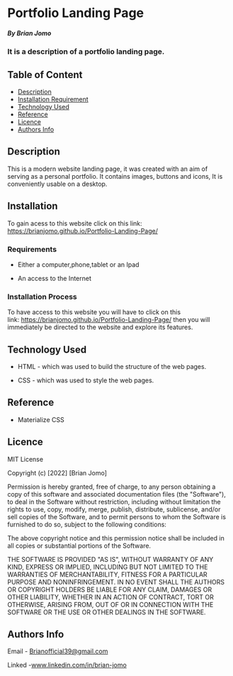 # Portfolio Landing Page

##### By Brian Jomo 

### It is a description of a portfolio landing page.

## Table of Content

+ [Description](#description)
+ [Installation Requirement](#Installation)
+ [Technology Used](#technology-used)
+ [Reference](#reference)
+ [Licence](#licence)
+ [Authors Info](#author-Info)

## Description

<p>This is a modern website landing page, it was created with an aim of serving as a personal portfolio. It contains images, buttons and icons, It is conveniently usable on a desktop. </p>


## Installation

To gain acess to this website click on this link: https://brianjomo.github.io/Portfolio-Landing-Page/

### Requirements

* Either a computer,phone,tablet or an Ipad

* An access to the Internet

### Installation Process

To have access to this website you will have to click on this link: https://brianjomo.github.io/Portfolio-Landing-Page/ then you will immediately be directed to the website and explore its features.

## Technology Used

* HTML - which was used to build the structure of the web pages.

* CSS - which was used to style the web pages.

## Reference

* Materialize CSS

## Licence

MIT License

Copyright (c) [2022] [Brian Jomo]

Permission is hereby granted, free of charge, to any person obtaining a copy
of this software and associated documentation files (the "Software"), to deal
in the Software without restriction, including without limitation the rights
to use, copy, modify, merge, publish, distribute, sublicense, and/or sell
copies of the Software, and to permit persons to whom the Software is
furnished to do so, subject to the following conditions:

The above copyright notice and this permission notice shall be included in all
copies or substantial portions of the Software.

THE SOFTWARE IS PROVIDED "AS IS", WITHOUT WARRANTY OF ANY KIND, EXPRESS OR
IMPLIED, INCLUDING BUT NOT LIMITED TO THE WARRANTIES OF MERCHANTABILITY,
FITNESS FOR A PARTICULAR PURPOSE AND NONINFRINGEMENT. IN NO EVENT SHALL THE
AUTHORS OR COPYRIGHT HOLDERS BE LIABLE FOR ANY CLAIM, DAMAGES OR OTHER
LIABILITY, WHETHER IN AN ACTION OF CONTRACT, TORT OR OTHERWISE, ARISING FROM,
OUT OF OR IN CONNECTION WITH THE SOFTWARE OR THE USE OR OTHER DEALINGS IN THE
SOFTWARE.

## Authors Info

Email - Brianofficial39@gmail.com

Linked -www.linkedin.com/in/brian-jomo

